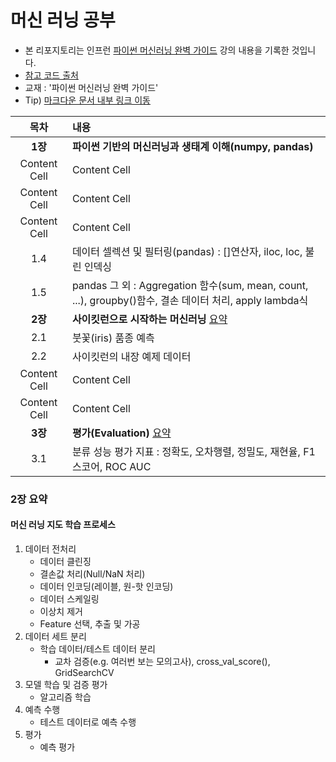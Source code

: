 # 머신 러닝 공부
* 본 리포지토리는 인프런 [파이썬 머신러닝 완벽 가이드](https://www.inflearn.com/course/%ED%8C%8C%EC%9D%B4%EC%8D%AC-%EB%A8%B8%EC%8B%A0%EB%9F%AC%EB%8B%9D-%EC%99%84%EB%B2%BD%EA%B0%80%EC%9D%B4%EB%93%9C/dashboard) 강의 내용을 기록한 것입니다.
* [참고 코드 출처](https://github.com/chulminkw/PerfectGuide)
* 교재 : '파이썬 머신러닝 완벽 가이드'
* Tip) [마크다운 문서 내부 링크 이동](https://young-cow.tistory.com/21)

| 목차 | 내용 | 
| :------------: | :------------- |
| **1장** | **파이썬 기반의 머신러닝과 생태계 이해(numpy, pandas)** | 
| Content Cell | Content Cell |
| Content Cell | Content Cell |
| Content Cell | Content Cell |
| 1.4 | 데이터 셀렉션 및 필터링(pandas) : []연산자, iloc, loc, 불린 인덱싱  |
| 1.5 | pandas 그 외 : Aggregation 함수(sum, mean, count, ...), groupby()함수, 결손 데이터 처리, apply lambda식 |
|  **2장** | **사이킷런으로 시작하는 머신러닝** [요약](#2장-요약) |
| 2.1 | 붓꽃(iris) 품종 예측 |
| 2.2 | 사이킷런의 내장 예제 데이터 |
| Content Cell | Content Cell |
| Content Cell | Content Cell |
|  **3장** | **평가(Evaluation)** [요약](#3장-요약) |
|  3.1 | 분류 성능 평가 지표 : 정확도, 오차행렬, 정밀도, 재현율, F1 스코어, ROC AUC  |



### 2장 요약
#### 머신 러닝 지도 학습 프로세스
1. 데이터 전처리
   * 데이터 클린징
   * 결손값 처리(Null/NaN 처리)
   * 데이터 인코딩(레이블, 원-핫 인코딩)
   * 데이터 스케일링
   * 이상치 제거
   * Feature 선택, 추출 및 가공
2. 데이터 세트 분리
   * 학습 데이터/테스트 데이터 분리
     * 교차 검증(e.g. 여러번 보는 모의고사), cross_val_score(), GridSearchCV
3. 모델 학습 및 검증 평가
   * 알고리즘 학습
4. 예측 수행
   * 테스트 데이터로 예측 수행
5. 평가
   * 예측 평가
